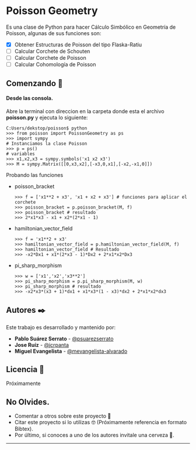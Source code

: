 # Poisson Geometry
Es una clase de Python para hacer Cálculo Simbólico en Geometría de Poisson, algunas de sus funciones son:

 - [x] Obtener Estructuras de Poisson del tipo Flaska-Ratiu
 - [ ] Calcular Corchete de Schouten
 - [ ] Calcular Corchete de Poisson
 - [ ] Calcular Cohomología de Poisson

## Comenzando 🚀
#### Desde las consola.
Abre la terminal con direccion en la carpeta donde esta el archivo __poisson.py__ y ejecuta lo siguiente:
```
C:Users/dekstop/poisson$ python 
>>> from poisson import PoissonGeometry as ps 
>>> import sympy
# Instanciamos la clase Poisson
>>> p = ps()
# variables 
>>> x1,x2,x3 = sympy.symbols('x1 x2 x3')
>>> M = sympy.Matrix([[0,x3,x2],[-x3,0,x1],[-x2,-x1,0]])
```
Probando las funciones
 * poisson_bracket
   ```
   >>> f = ['x1**2 + x3', 'x1 + x2 + x3'] # funciones para aplicar el corchete
   >>> poisson_bracket = p.poisson_bracket(M, f)
   >>> poisson_bracket # resultado
   >>> 2*x1*x3 - x1 + x2*(2*x1 - 1)
   ```
* hamiltonian_vector_field
   ```
   >>> f = 'x1**2 + x3'
   >>> hamiltonian_vector_field = p.hamiltonian_vector_field(M, f)
   >>> hamiltonian_vector_field # Resultado 
   >>> -x2*Dx1 + x1*(2*x3 - 1)*Dx2 + 2*x1*x2*Dx3
   ```
* pi_sharp_morphism
   ```
   >>> w = ['x1','x2','x3**2']
   >>> pi_sharp_morphism = p.pi_sharp_morphism(M, w)
   >>> pi_sharp_morphism # resultado
   >>> -x2*x3*(x3 + 1)*dx1 + x1*x3*(1 - x3)*dx2 + 2*x1*x2*dx3
   ```

## Autores ✒️
Este trabajo es desarrollado y mantenido por:
 * **Pablo Suárez Serrato** - [@psuarezserrato](https://github.com/psuarezserrato)
 * **Jose Ruíz** - [@jcrpanta](https://github.com/jcrpanta)
 * **Miguel Evangelista** - [@mevangelista-alvarado](https://github.com/mevangelista-alvarado)

## Licencia 📄
Próximamente

## No Olvides.
* Comentar a otros sobre este proyecto 📢
* Citar este proyecto si lo utilizas 🤓 (Próximamente referencia en formato Bibtex).
* Por último, si conoces a uno de los autores invitale una cerveza 🍺.
---
